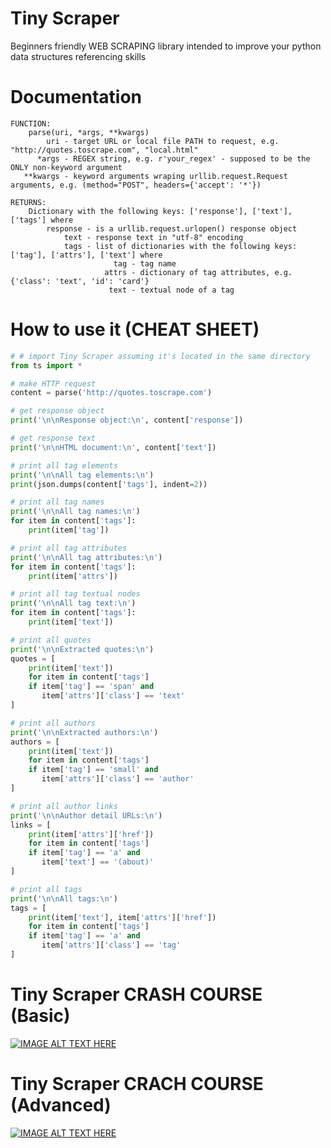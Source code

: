# Tiny Scraper
Beginners friendly WEB SCRAPING library intended to improve your python data structures referencing skills

# Documentation
    FUNCTION:
        parse(uri, *args, **kwargs)
            uri - target URL or local file PATH to request, e.g. "http://quotes.toscrape.com", "local.html"
          *args - REGEX string, e.g. r'your_regex' - supposed to be the ONLY non-keyword argument
       **kwargs - keyword arguments wraping urllib.request.Request arguments, e.g. (method="POST", headers={'accept': '*'})
       
    RETURNS:
        Dictionary with the following keys: ['response'], ['text'], ['tags'] where
            response - is a urllib.request.urlopen() response object
                text - response text in "utf-8" encoding
                tags - list of dictionaries with the following keys: ['tag'], ['attrs'], ['text'] where
                           tag - tag name
                         attrs - dictionary of tag attributes, e.g. {'class': 'text', 'id': 'card'}
                          text - textual node of a tag

# How to use it (CHEAT SHEET)
```python
# # import Tiny Scraper assuming it's located in the same directory
from ts import *

# make HTTP request
content = parse('http://quotes.toscrape.com')

# get response object
print('\n\nResponse object:\n', content['response'])

# get response text
print('\n\nHTML document:\n', content['text'])

# print all tag elements
print('\n\nAll tag elements:\n')
print(json.dumps(content['tags'], indent=2))

# print all tag names
print('\n\nAll tag names:\n')
for item in content['tags']:
    print(item['tag'])

# print all tag attributes
print('\n\nAll tag attributes:\n')
for item in content['tags']:
    print(item['attrs'])

# print all tag textual nodes
print('\n\nAll tag text:\n')
for item in content['tags']:
    print(item['text'])    

# print all quotes
print('\n\nExtracted quotes:\n')
quotes = [
    print(item['text'])
    for item in content['tags']
    if item['tag'] == 'span' and
       item['attrs']['class'] == 'text'
]

# print all authors
print('\n\nExtracted authors:\n')
authors = [
    print(item['text'])
    for item in content['tags']
    if item['tag'] == 'small' and
       item['attrs']['class'] == 'author'
]

# print all author links
print('\n\nAuthor detail URLs:\n')
links = [
    print(item['attrs']['href'])
    for item in content['tags']
    if item['tag'] == 'a' and
       item['text'] == '(about)'
]

# print all tags
print('\n\nAll tags:\n')
tags = [
    print(item['text'], item['attrs']['href'])
    for item in content['tags']
    if item['tag'] == 'a' and
       item['attrs']['class'] == 'tag'
]

```

# Tiny Scraper CRASH COURSE (Basic)
[![IMAGE ALT TEXT HERE](https://img.youtube.com/vi/btlVL8J6TiY/0.jpg)](https://www.youtube.com/watch?v=btlVL8J6TiY)

# Tiny Scraper CRACH COURSE (Advanced)
[![IMAGE ALT TEXT HERE](https://img.youtube.com/vi/1s0cevhIcAw/0.jpg)](https://youtu.be/1s0cevhIcAw)


